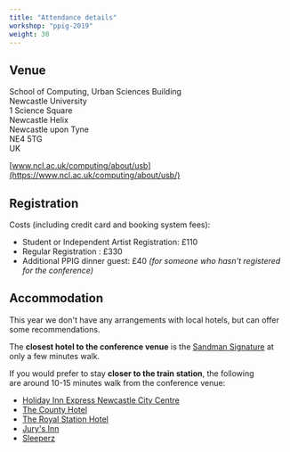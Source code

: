```yaml
---
title: "Attendance details"
workshop: "ppig-2019"
weight: 30
---
```


## Venue

School of Computing, Urban Sciences Building \
Newcastle University \
1 Science Square \
Newcastle Helix \
Newcastle upon Tyne \
NE4 5TG \
UK

[www.ncl.ac.uk/computing/about/usb](https://www.ncl.ac.uk/computing/about/usb/)

## Registration 

Costs (including credit card and booking system fees):

*   Student or Independent Artist Registration: £110
*   Regular Registration : £330
*   Additional PPIG dinner guest: £40 _(for someone who hasn't registered for the conference)_

## Accommodation

This year we don't have any arrangements with local hotels, but can offer some recommendations.

The **closest hotel to the conference venue** is the [Sandman Signature](https://www.sandmansignature.co.uk/hotels/signature-newcastle-zncl) at only a few minutes walk.

If you would prefer to stay **closer to the train station**, the following are around 10-15 minutes walk from the conference venue:

*   [Holiday Inn Express Newcastle City Centre](https://www.ihg.com/holidayinnexpress/hotels/gb/en/newcastle-upon-tyne/ncljb/hoteldetail)
*   [The County Hotel](https://www.countyhotel.co.uk)
*   [The Royal Station Hotel](https://www.thecairncollection.co.uk/hotels/newcastle/royal-station-hotel/)
*   [Jury's Inn](https://www.jurysinns.com/hotels/newcastle/newcastle)
*   [Sleeperz](https://www.sleeperz.com/newcastle)
